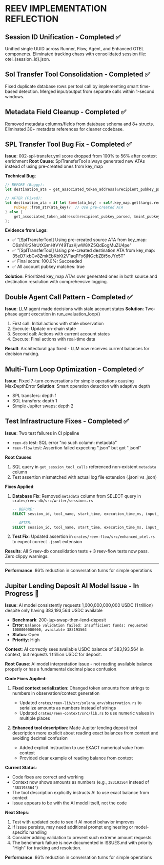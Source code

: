 # REEV IMPLEMENTATION REFLECTION

## Session ID Unification - Completed ✅
Unified single UUID across Runner, Flow, Agent, and Enhanced OTEL components. Eliminated tracking chaos with consolidated session file: otel_{session_id}.json.

## Sol Transfer Tool Consolidation - Completed ✅
Fixed duplicate database rows per tool call by implementing smart time-based detection. Merged input/output from separate calls within 1-second windows.

## Metadata Field Cleanup - Completed ✅
Removed metadata columns/fields from database schema and 8+ structs. Eliminated 30+ metadata references for cleaner codebase.

## SPL Transfer Tool Bug Fix - Completed ✅
**Issue**: 002-spl-transfer.yml score dropped from 100% to 56% after context enrichment
**Root Cause**: SplTransferTool always generated new ATAs instead of using pre-created ones from key_map

**Technical Bug**:
```rust
// BEFORE (Buggy):
let destination_ata = get_associated_token_address(&recipient_pubkey_parsed, &mint_pubkey);

// AFTER (Fixed):
let destination_ata = if let Some(ata_key) = self.key_map.get(&args.recipient_pubkey) {
    Pubkey::from_str(ata_key)?  // Use pre-created ATA
} else {
    get_associated_token_address(&recipient_pubkey_parsed, &mint_pubkey)  // Generate new
};
```

**Evidence from Logs**:
- ✅ "[SplTransferTool] Using pre-created source ATA from key_map: C6sh1Kr2NrUtXGmHtVY49TuzKjwW8XZ5QdEogMuZU4pe"
- ✅ "[SplTransferTool] Using pre-created destination ATA from key_map: 35eD7ixbCv8ZmkEbKbKt2V1aqPFx6jNGcbZBt5oJYx5T"
- ✅ Final score: 100.0%: Succeeded
- ✅ All account pubkey matches: true

**Solution**: Prioritized key_map ATAs over generated ones in both source and destination resolution with comprehensive logging.

## Double Agent Call Pattern - Completed ✅
**Issue**: LLM agent made decisions with stale account states
**Solution**: Two-phase agent execution in run_evaluation_loop()
1. First call: Initial actions with stale observation
2. Execute: Update on-chain state  
3. Second call: Actions with current account states
4. Execute: Final actions with real-time data

**Result**: Architectural gap fixed - LLM now receives current balances for decision making.

## Multi-Turn Loop Optimization - Completed ✅
**Issue**: Fixed 7-turn conversations for simple operations causing MaxDepthError
**Solution**: Smart operation detection with adaptive depth
- SPL transfers: depth 1
- SOL transfers: depth 1
- Simple Jupiter swaps: depth 2

## Test Infrastructure Fixes - Completed ✅
**Issue**: Two test failures in CI pipeline
- `reev-db` test: SQL error "no such column: metadata" 
- `reev-flow` test: Assertion failed expecting ".json" but got ".jsonl"

**Root Causes**:
1. SQL query in `get_session_tool_calls` referenced non-existent `metadata` column
2. Test assertion mismatched with actual log file extension (.jsonl vs .json)

**Fixes Applied**:
1. **Database Fix**: Removed `metadata` column from SELECT query in `crates/reev-db/src/writer/sessions.rs`
   ```sql
   -- BEFORE:
   SELECT session_id, tool_name, start_time, execution_time_ms, input_params, output_result, status, error_message, metadata
   
   -- AFTER:  
   SELECT session_id, tool_name, start_time, execution_time_ms, input_params, output_result, status, error_message
   ```

2. **Test Fix**: Updated assertion in `crates/reev-flow/src/enhanced_otel.rs` to expect correct `.jsonl` extension

**Results**: All 5 reev-db consolidation tests + 3 reev-flow tests now pass. Zero clippy warnings.

---

**Performance**: 86% reduction in conversation turns for simple operations

## Jupiter Lending Deposit AI Model Issue - In Progress 🚧
**Issue**: AI model consistently requests 1,000,000,000,000 USDC (1 trillion) despite only having 383,193,564 USDC available
- **Benchmark**: 200-jup-swap-then-lend-deposit
- **Error**: `Balance validation failed: Insufficient funds: requested 1000000000000, available 383193564`
- **Status**: Open
- **Priority**: High

**Context**: AI correctly sees available USDC balance of 383,193,564 in context, but requests 1 trillion USDC for deposit.

**Root Cause**: AI model interpretation issue - not reading available balance properly or has a fundamental decimal place confusion.

**Code Fixes Applied**:
1. **Fixed context serialization**: Changed token amounts from strings to numbers in observation/context generation
   - Updated `crates/reev-lib/src/solana_env/observation.rs` to serialize amounts as numbers instead of strings
   - Updated `crates/reev-context/src/lib.rs` to use numeric values in multiple places

2. **Enhanced tool description**: Made Jupiter lending deposit tool description more explicit about reading exact balances from context and avoiding decimal confusion
   - Added explicit instruction to use EXACT numerical value from context
   - Provided clear example of reading balance from context

**Current Status**:
- Code fixes are correct and working
- Context now shows amounts as numbers (e.g., `383193564` instead of `'383193564'`)
- The tool description explicitly instructs AI to use exact balance from context
- Issue appears to be with the AI model itself, not the code

**Next Steps**:
1. Test with updated code to see if AI model behavior improves
2. If issue persists, may need additional prompt engineering or model-specific handling
3. Consider adding validation to prevent such extreme amount requests
4. The benchmark failure is now documented in ISSUES.md with priority "High" for tracking and resolution.

**Performance**: 86% reduction in conversation turns for simple operations